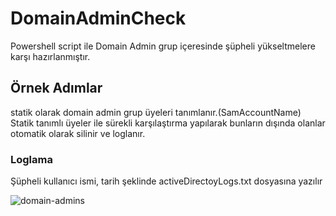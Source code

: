 # DomainAdminCheck
Powershell script ile Domain Admin grup içeresinde şüpheli yükseltmelere karşı hazırlanmıştır.

## Örnek Adımlar
statik olarak domain admin grup üyeleri tanımlanır.(SamAccountName)
Statik tanımlı üyeler ile sürekli karşılaştırma yapılarak bunların dışında olanlar otomatik olarak silinir ve loglanır.

### Loglama

Şüpheli kullanıcı ismi, tarih şeklinde activeDirectoyLogs.txt dosyasına yazılır


![domain-admins](https://user-images.githubusercontent.com/25990177/172451654-0dc18b1d-5cad-4fe3-a20b-99ea974c07f4.png)
